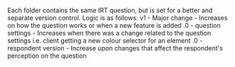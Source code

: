 Each folder contains the same IRT question, but is set for a better and separate version control. Logic is as follows: 
			v1 - Major change           - Increases on how the question works or when a new feature is added
			.0 - question settings      - Increases when there was a change related to the question settings i.e. client getting a new colour selector for an element
			.0 - respondent version     - Increase upon changes that affect the respondent's perception on the question
     
